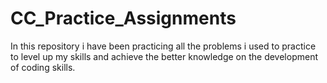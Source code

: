 # CC_Practice_Assignments

In this repository i have been practicing all the problems i used to practice to level up my skills and achieve the better knowledge on the development of coding skills.
